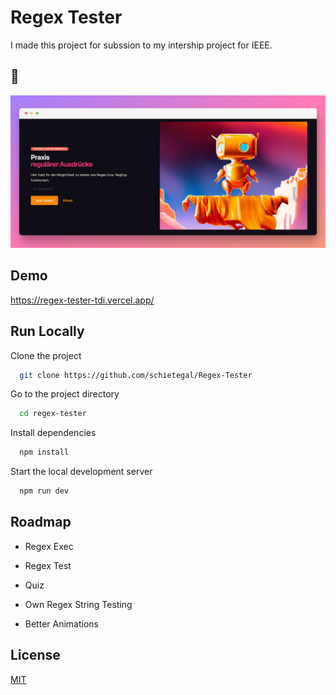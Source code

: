 # Regex Tester

I made this project for subssion to my intership project for IEEE.

## 📸

![Regex-Test Screenshot](/src/lib/assets/screen.jpg?raw=true)

## Demo

https://regex-tester-tdi.vercel.app/

## Run Locally

Clone the project

```bash
  git clone https://github.com/schietegal/Regex-Tester
```

Go to the project directory

```bash
  cd regex-tester
```

Install dependencies

```bash
  npm install
```

Start the local development server

```bash
  npm run dev
```

## Roadmap

- Regex Exec

- Regex Test

- Quiz

- Own Regex String Testing

- Better Animations

## License

[MIT](https://choosealicense.com/licenses/mit/)
